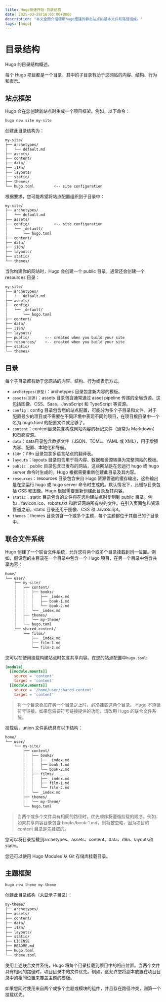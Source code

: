 ```yaml
---
title: Hugo快速开始-目录结构
date: 2025-03-28T16:03:00+0800
description: "本文全面介绍使用hugo搭建的静态站点的基本文件和路径组成。"
tags: [hugo]
---
```



# 目录结构
Hugo 的目录结构概述。

每个 Hugo 项目都是一个目录，其中的子目录有助于您网站的内容、结构、行为和表示。

## 站点框架
Hugo 会在您创建新站点时生成一个项目框架。例如，以下命令：
```bash
hugo new site my-site
```
创建此目录结构为：
```bash
my-site/
├── archetypes/
│   └── default.md
├── assets/
├── content/
├── data/
├── i18n/
├── layouts/
├── static/
├── themes/
└── hugo.toml         <-- site configuration
```
根据要求，您可能希望将站点配置组织到子目录中：
```bash
my-site/
├── archetypes/
│   └── default.md
├── assets/
├── config/           <-- site configuration
│   └── _default/
│       └── hugo.toml
├── content/
├── data/
├── i18n/
├── layouts/
├── static/
└── themes/
```
当你构建你的网站时，Hugo 会创建一个 public 目录，通常还会创建一个 resources 目录：
```bash
my-site/
├── archetypes/
│   └── default.md
├── assets/
├── config/       
│   └── _default/
│       └── hugo.toml
├── content/
├── data/
├── i18n/
├── layouts/
├── public/       <-- created when you build your site
├── resources/    <-- created when you build your site
├── static/
└── themes/
```
## 目录
每个子目录都有助于您网站的内容、结构、行为或表示方式。
- `archetypes(原型)`：archetypes 目录包含新内容的模板。
- `assets(资源)`：assets 目录包含通常通过 asset pipeline 传递的全局资源。这包括图像、CSS、Sass、JavaScript 和 TypeScript 等资源。
- `config`：config 目录包含您的站点配置，可能分为多个子目录和文件。对于配置最少的项目或不需要在不同环境中表现不同的项目，在项目根目录中一个名为 hugo.toml 的配置文件就足够了。
- `content`：content目录包含构成网站内容的标记文件（通常为 Markdown）和页面资源。
- `data`：data目录包含数据文件（JSON、TOML、YAML 或 XML），用于增强内容、配置、本地化和导航。
- `i18n`：i18n 目录包含多语言站点的翻译表。
- `layouts`：layouts 目录包含用于将内容、数据和资源转换为完整网站的模板。
- `public`：public 目录包含已发布的网站，这些网站是在您运行 hugo 或 hugo server 命令时生成的。Hugo 根据需要重新创建此目录及其内容。
- `resources`：resources 目录包含来自 Hugo 资源管道的缓存输出，这些输出是在您运行 hugo 或 hugo server 命令时生成的。默认情况下，此缓存目录包括 CSS 和图像。Hugo 根据需要重新创建此目录及其内容。
- `static`：static 目录包含的文件将在您构建站点时复制到 public 目录。例如：favicon.ico、robots.txt 和验证网站所有权的文件。在引入页面包和资源管道之前，static 目录还用于图像、CSS 和 JavaScript。
- `themes`：themes 目录包含一个或多个主题，每个主题都位于其自己的子目录中。

## 联合文件系统
Hugo 创建了一个联合文件系统，允许您将两个或多个目录挂载到同一位置。例如，假设您的主目录在一个目录中包含一个 Hugo 项目，在另一个目录中包含共享内容：
```bash
home/
└── user/
    ├── my-site/            
    │   ├── content/
    │   │   ├── books/
    │   │   │   ├── _index.md
    │   │   │   ├── book-1.md
    │   │   │   └── book-2.md
    │   │   └── _index.md
    │   ├── themes/
    │   │   └── my-theme/
    │   └── hugo.toml
    └── shared-content/     
        └── films/
            ├── _index.md
            ├── film-1.md
            └── film-2.md
```

您可以在使用挂载构建站点时包含共享内容。在您的站点配置中`hugo.toml`:
```toml
[module]
  [[module.mounts]]
    source = 'content'
    target = 'content'
  [[module.mounts]]
    source = '/home/user/shared-content'
    target = 'content'
```
> 将一个目录叠加在另一个目录之上时，必须挂载这两个目录。
> Hugo 不遵循符号链接。如果您需要符号链接提供的功能，请改用 Hugo 的联合文件系统。

挂载后，union 文件系统具有以下结构：
```bash
home/
└── user/
    └── my-site/
        ├── content/
        │   ├── books/
        │   │   ├── _index.md
        │   │   ├── book-1.md
        │   │   └── book-2.md
        │   ├── films/
        │   │   ├── _index.md
        │   │   ├── film-1.md
        │   │   └── film-2.md
        │   └── _index.md
        ├── themes/
        │   └── my-theme/
        └── hugo.toml
```
> 当两个或多个文件具有相同的路径时，优先顺序将遵循挂载的顺序。例如，如果共享内容目录包含 books/book-1.md，则将被忽略，因为项目的 content 目录是先挂载的。

您可以将目录挂载到archetypes、assets、content、data、i18n、layouts和 static。

您还可以使用 Hugo Modules 从 Git 存储库挂载目录。

## 主题框架

```bash
hugo new theme my-theme
```
创建此目录结构（未显示子目录）：
```bash
my-theme/
├── archetypes/
├── assets/
├── content/
├── data/
├── i18n/
├── layouts/
├── static/
├── LICENSE
├── README.md
├── hugo.toml
└── theme.toml
```

使用上述联合文件系统，Hugo 将每个目录挂载到项目中的相应位置。当两个文件具有相同的路径时，项目目录中的文件优先。例如，这允许您将副本放置在项目目录中的相同位置来覆盖主题的模板。

如果您同时使用来自两个或多个主题或模块的组件，并且存在路径冲突，则第一个挂载优先。